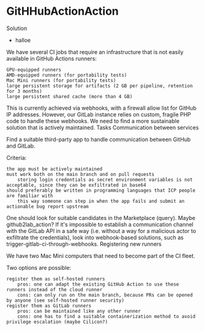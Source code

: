 # GitHHubActionAction

Solution 
- halloe

We have several CI jobs that require an infrastructure that is not easily available in GitHub Actions runners:

    GPU-equipped runners
    AMD-equipped runners (for portability tests)
    Mac Mini runners (for portability tests)
    large persistent storage for artifacts (2 GB per pipeline, retention for 3 months)
    large persistent shared cache (more than 4 GB)

This is currently achieved via webhooks, with a firewall allow list for GitHub IP addresses. However, our GitLab instance relies on custom, fragile PHP code to handle these webhooks. We need to find a more sustainable solution that is actively maintained.
Tasks
Communication between services

Find a suitable third-party app to handle communication between GitHub and GitLab.

Criteria:

    the app must be actively maintained
    must work both on the main branch and on pull requests
        storing login credentials as secret environment variables is not acceptable, since they can be exfiltrated in base64
    should preferably be written in programming languages that ICP people are familiar with
        this way someone can step in when the app fails and submit an actionable bug report upstream

One should look for suitable candidates in the Marketplace (query). Maybe github2lab_action? If it's impossible to establish a communication channel with the GitLab API in a safe way (i.e. without a way for a malicious actor to exfiltrate the credentials), look into webhook-based solutions, such as trigger-gitlab-ci-through-webhooks.
Registering new runners

We have two Mac Mini computers that need to become part of the CI fleet.

Two options are possible:

    register them as self-hosted runners
        pros: one can adapt the existing GitHub Action to use these runners instead of the cloud runner
        cons: can only run on the main branch, because PRs can be opened by anyone (see self-hosted runner security)
    register them as GitLab runners
        pros: can be maintained like any other runner
        cons: one has to find a suitable containerization method to avoid privilege escalation (maybe Cilicon?)
